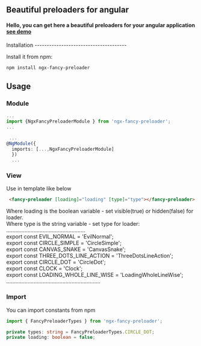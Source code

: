 ## Beautiful preloaders for angular

<h4>Hello, you can get here a beautiful preloaders for your angular application <a _blank href="http://fancy-dev.in.ua/ngx-fancy-preloader">see demo</a></h4>
Installation
--------------------------------------

Install it from npm:

```bash
npm install ngx-fancy-preloader
```


Usage
--------------------------------------

### Module

```typescript
...
import {NgxFancyPreloaderModule } from 'ngx-fancy-preloader';
...
```

```typescript
 ...
@NgModule({
  imports: [...,NgxFancyPreloaderModule]
  })
  ...
```

### View

Use in template like below

```html
 <fancy-preloader [loading]="loading" [type]="type"></fancy-preloader>
```

Where loading  is the boolean variable - set visible(true) or hidden(false) for loader.<br>
Where type  is the string variable - set type for loader:<br>
....................................................<br>
export const EVIL_NORMAL             = 'EvilNormal';<br>
export const CIRCLE_SIMPLE           = 'CircleSimple';<br>
export const CANVAS_SNAKE            = 'CanvasSnake';<br>
export const THREE_DOTS_LINE_ACTION  = 'ThreeDotsLineAction';<br>
export const CIRCLE_DOT              = 'CircleDot';<br>
export const CLOCK                   = 'Clock';<br>
export const LOADING_WHOLE_LINE_WISE = 'LoadingWholeLineWise';<br>
..............................................................


### Import
You can import constants from npm
```typescript
import { FancyPreloaderTypes } from 'ngx-fancy-preloader';

private types: string = FancyPreloaderTypes.CIRCLE_DOT;
private loading: boolean = false;
```

